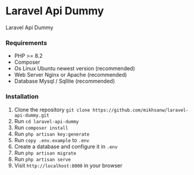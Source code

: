 # Laravel Api Dummy
Laravel Api Dummy

### Requirements
- PHP >= 8.2
- Composer 
- Os Linux Ubuntu newest version (recommended)
- Web Server Nginx or Apache (recommended)
- Database Mysql / Sqllite (recommended)

### Installation
1. Clone the repository `git clone https://github.com/mikhsanw/laravel-api-dummy.git`
2. Run `cd laravel-api-dummy`
3. Run `composer install`
4. Run `php artisan key:generate`
5. Run `copy .env.example` to `.env`
6. Create a database and configure it in `.env`
7. Run `php artisan migrate`
8. Run `php artisan serve`
9. Visit `http://localhost:8000` in your browser